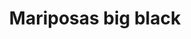 ---
title: Mariposas big black
date: 
draft: false

# descripcion
description : Aros colgantes pasantes en plata 925 y ónix

materials: Plata 925

color: 

dimensions: largo total 3.4cm ancho 2,4 cm

code: 01-01-0799

type: "Aros"

categories: []

price: $6.530,00

price_eftvo: $5.550,00

# Images
# first image will be shown in the product page
images:
  # - image: "images/path_to_image"
  # La ubicacion de las imagenes es imagenes/Aros/Aros.Colgantes/01-01-0799-mariposas-big-black
  - image: "./images/aros/colgantes/01-01-0799-mariposas-big-black_a.jpg"
  - image: "./images/aros/colgantes/01-01-0799-mariposas-big-black_b.jpg"
---